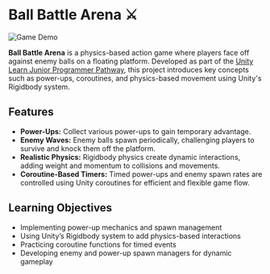 # Ball Battle Arena ⚔️

![Game Demo](./Media/ballFight.gif)

**Ball Battle Arena** is a physics-based action game where players face off against enemy balls on a floating platform. Developed as part of the [Unity Learn Junior Programmer Pathway](https://learn.unity.com/pathway/junior-programmer), this project introduces key concepts such as power-ups, coroutines, and physics-based movement using Unity's Rigidbody system.

## Features

- **Power-Ups:** Collect various power-ups to gain temporary advantage.
- **Enemy Waves:** Enemy balls spawn periodically, challenging players to survive and knock them off the platform.
- **Realistic Physics:** Rigidbody physics create dynamic interactions, adding weight and momentum to collisions and movements.
- **Coroutine-Based Timers:** Timed power-ups and enemy spawn rates are controlled using Unity coroutines for efficient and flexible game flow.

## Learning Objectives

- Implementing power-up mechanics and spawn management
- Using Unity’s Rigidbody system to add physics-based interactions
- Practicing coroutine functions for timed events
- Developing enemy and power-up spawn managers for dynamic gameplay
